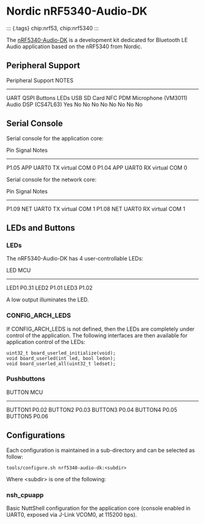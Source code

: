 Nordic nRF5340-Audio-DK
=======================

::: {.tags}
chip:nrf53, chip:nrf5340
:::

The
[nRF5340-Audio-DK](https://www.nordicsemi.com/Products/Development-hardware/nRF5340-Audio-DK)
is a development kit dedicated for Bluetooth LE Audio application based
on the nRF5340 from Nordic.

Peripheral Support
------------------

  Peripheral                                                                           Support                       NOTES
  ------------------------------------------------------------------------------------ ----------------------------- -------
  UART QSPI Buttons LEDs USB SD Card NFC PDM Microphone (VM3011) Audio DSP (CS47L63)   Yes No No No No No No No No   

Serial Console
--------------

Serial console for the application core:

  Pin     Signal         Notes
  ------- -------------- ---------------
  P1.05   APP UART0 TX   virtual COM 0
  P1.04   APP UART0 RX   virtual COM 0

Serial console for the network core:

  Pin     Signal         Notes
  ------- -------------- ---------------
  P1.09   NET UART0 TX   virtual COM 1
  P1.08   NET UART0 RX   virtual COM 1

LEDs and Buttons
----------------

### LEDs

The nRF5340-Audio-DK has 4 user-controllable LEDs:

  LED    MCU
  ------ -------
  LED1   P0.31
  LED2   P1.01
  LED3   P1.02

A low output illuminates the LED.

### CONFIG\_ARCH\_LEDS

If CONFIG\_ARCH\_LEDS is not defined, then the LEDs are completely under
control of the application. The following interfaces are then available
for application control of the LEDs:

    uint32_t board_userled_initialize(void);
    void board_userled(int led, bool ledon);
    void board_userled_all(uint32_t ledset);

### Pushbuttons

  BUTTON    MCU
  --------- -------
  BUTTON1   P0.02
  BUTTON2   P0.03
  BUTTON3   P0.04
  BUTTON4   P0.05
  BUTTON5   P0.06

Configurations
--------------

Each configuration is maintained in a sub-directory and can be selected
as follow:

    tools/configure.sh nrf5340-audio-dk:<subdir>

Where \<subdir\> is one of the following:

### nsh\_cpuapp

Basic NuttShell configuration for the application core (console enabled
in UART0, exposed via J-Link VCOM0, at 115200 bps).
